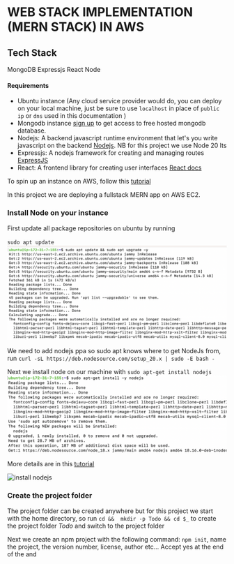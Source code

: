 # WEB STACK IMPLEMENTATION (MERN STACK) IN AWS

## Tech Stack

MongoDB Expressjs React Node

#### Requirements

* Ubuntu instance (Any cloud service provider would do, you can deploy on your local machine, just be sure to use `localhost` in place of `public ip` or `dns` used in this documentation )
* Mongodb instance [sign up](https://www.mongodb.com/cloud/atlas/register) to get access to free hosted mongodb database.
* Nodejs: A backend javascript runtime environment that let's you write javascript on the backend [Nodejs](https://nodejs.org/en/docs). NB for this project we use Node 20 lts
* Expressjs: A nodejs framework for creating and managing routes [ExpressJS](https://expressjs.com/)
* React: A frontend library for creating user interfaces [React docs](https://react.dev/learn)

To spin up an instance on AWS, follow this [tutorial](https://medium.com/nerd-for-tech/how-to-create-a-ubuntu-20-04-server-on-aws-ec2-elastic-cloud-computing-5b423b5bf635 "ubuntu on aws")

In this project we are deploying a fullstack MERN app on AWS EC2.

### Install Node on your instance

First update all package repositories on ubuntu by running

`sudo apt update` 
![apt update ubuntu](./images/apt-update.png)

We need to add nodejs ppa so sudo apt knows where to get NodeJs from, run `curl -sL https://deb.nodesource.com/setup_20.x | sudo -E bash -`

Next we install node on our machine with `sudo apt-get install nodejs`
![install nodejs](./images/install-node.png)

More details are in this [tutorial](https://www.digitalocean.com/community/tutorials/install-uninstall-nodejs-ubuntu)

![install nodejs](./images/npm-node-version.png)

### Create the project folder
The project folder can be created anywhere but for this project we start with the home directory, so run `cd &&  mkdir -p Todo && cd $_` to create the project folder *Todo* and switch to the project folder

Next we create an npm project with the following command: `npm init`, name the project, the version number, license, author etc... Accept yes at the end of the and 
